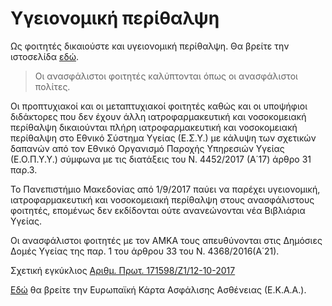 # Υγειονομική περίθαλψη

Ως φοιτητές δικαιούστε και υγειονομική περίθαλψη. Θα βρείτε την ιστοσελίδα [εδώ](https://www.uom.gr/student-care/ygeionomikh-perithalpsh).

> Οι ανασφάλιστοι φοιτητές καλύπτονται όπως οι ανασφάλιστοι πολίτες.

Οι προπτυχιακοί και οι μεταπτυχιακοί φοιτητές καθώς και οι υποψήφιοι διδάκτορες που δεν έχουν άλλη ιατροφαρμακευτική και νοσοκομειακή περίθαλψη δικαιούνται πλήρη ιατροφαρμακευτική και νοσοκομειακή περίθαλψη στο Εθνικό Σύστημα Υγείας (Ε.Σ.Υ.) με κάλυψη των σχετικών δαπανών από τον Εθνικό Οργανισμό Παροχής Υπηρεσιών Υγείας (Ε.Ο.Π.Υ.Υ.) σύμφωνα με τις διατάξεις του Ν. 4452/2017 (Α΄17) άρθρο 31 παρ.3.

Το Πανεπιστήμιο Μακεδονίας από 1/9/2017 παύει να παρέχει υγειονομική, ιατροφαρμακευτική και νοσοκομειακή περίθαλψη στους ανασφάλιστους φοιτητές, επομένως δεν εκδίδονται ούτε ανανεώνονται νέα Βιβλιάρια Υγείας.

Οι ανασφάλιστοι φοιτητές με τον ΑΜΚΑ τους απευθύνονται στις Δημόσιες Δομές Υγείας της παρ. 1 του άρθρου 33 του Ν. 4368/2016(Α΄21).

Σχετική εγκύκλιος [Αριθμ. Πρωτ. 171598/Ζ1/12-10-2017](https://www.uom.gr/assets/site/public/nodes/5457/2415-img06112017_0001.pdf)

[Εδώ](https://www.uom.gr/student-care/eyropaikh-karta-asfalishs-astheneias-e-k-a-a) θα βρείτε την Ευρωπαϊκή Κάρτα Ασφάλισης Ασθένειας (Ε.Κ.Α.Α.).
